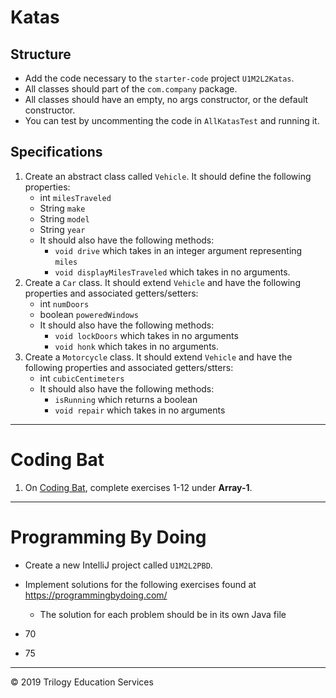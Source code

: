 # Katas

## Structure

- Add the code necessary to the `starter-code` project `U1M2L2Katas`.
- All classes should part of the `com.company` package.
- All classes should have an empty, no args constructor, or the default constructor.
- You can test by uncommenting the code in `AllKatasTest` and running it.

## Specifications

1. Create an abstract class called `Vehicle`. It should define the following properties:
    - int `milesTraveled`
    - String `make`
    - String `model`
    - String `year`
    - It should also have the following methods:
        - `void drive` which takes in an integer argument representing `miles`
        - `void displayMilesTraveled` which takes in no arguments.
1. Create a `Car` class. It should extend `Vehicle` and have the following properties and associated getters/setters:
    - int `numDoors`
    - boolean `poweredWindows`
    - It should also have the following methods:
        - `void lockDoors` which takes in no arguments
        - `void honk` which takes in no arguments.
1. Create a `Motorcycle` class. It should extend `Vehicle` and have the following properties and associated getters/stters:
    - int `cubicCentimeters`
    - It should also have the following methods:
        - `isRunning` which returns a boolean
        - `void repair` which takes in no arguments

---

# Coding Bat

1. On [Coding Bat](https://codingbat.com/java), complete exercises 1-12 under **Array-1**.

---

# Programming By Doing
* Create a new IntelliJ project called `U1M2L2PBD`.
* Implement solutions for the following exercises found at https://programmingbydoing.com/
  * The solution for each problem should be in its own Java file
  
* 70
* 75
---
© 2019 Trilogy Education Services